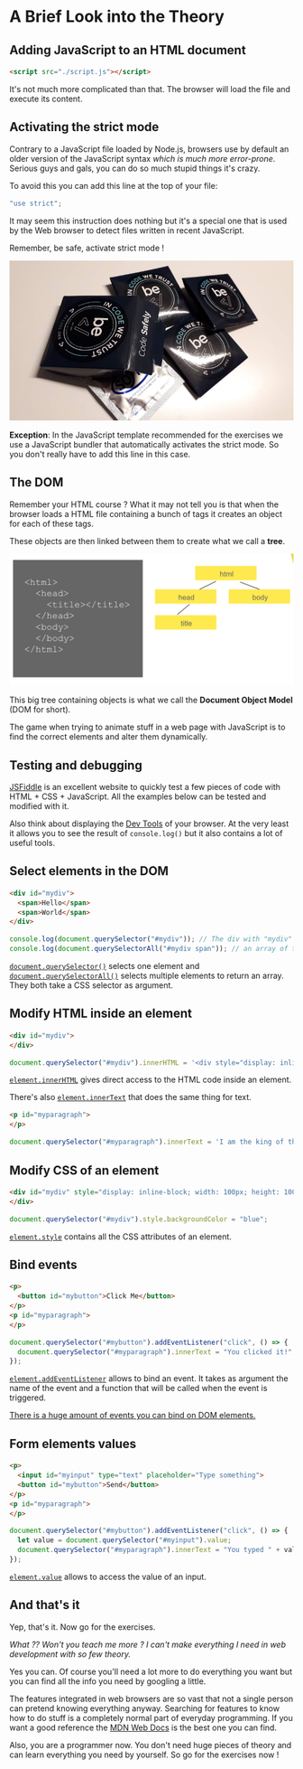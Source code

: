 # A Brief Look into the Theory

## Adding JavaScript to an HTML document

```html
<script src="./script.js"></script>
```

It's not much more complicated than that. The browser will load the file and execute its content.

## Activating the strict mode

Contrary to a JavaScript file loaded by Node.js, browsers use by default an older version of the JavaScript syntax *which is much more error-prone*. Serious guys and gals, you can do so much stupid things it's crazy.

To avoid this you can add this line at the top of your file:

```javascript
"use strict";
```

It may seem this instruction does nothing but it's a special one that is used by the Web browser to detect files written in recent JavaScript.

Remember, be safe, activate strict mode !

![becode condoms](./becode_condoms.jpg)

**Exception**: In the JavaScript template recommended for the exercises we use a JavaScript bundler that automatically activates the strict mode. So you don't really have to add this line in this case.

## The DOM

Remember your HTML course ? What it may not tell you is that when the browser loads a HTML file containing a bunch of tags it creates an object for each of these tags.

These objects are then linked between them to create what we call a **tree**.

<img src="./dom.png" width="600">

This big tree containing objects is what we call the **Document Object Model** (DOM for short).

The game when trying to animate stuff in a web page with JavaScript is to find the correct elements and alter them dynamically.

## Testing and debugging

[JSFiddle](https://jsfiddle.net/) is an excellent website to quickly test a few pieces of code with HTML + CSS + JavaScript. All the examples below can be tested and modified with it.

Also think about displaying the [Dev Tools](https://developers.google.com/web/tools/chrome-devtools/) of your browser. At the very least it allows you to see the result of `console.log()` but it also contains a lot of useful tools.

## Select elements in the DOM

```html
<div id="mydiv">
  <span>Hello</span>
  <span>World</span>
</div>
```
```javascript
console.log(document.querySelector("#mydiv")); // The div with "mydiv" id
console.log(document.querySelectorAll("#mydiv span")); // an array of two spans
```

[`document.querySelector()`](https://developer.mozilla.org/en-US/docs/Web/API/Document/querySelector) selects one element and [`document.querySelectorAll()`](https://developer.mozilla.org/en-US/docs/Web/API/Document/querySelectorAll) selects multiple elements to return an array. They both take a CSS selector as argument.

## Modify HTML inside an element

```html
<div id="mydiv">
</div>
```
```javascript
document.querySelector("#mydiv").innerHTML = '<div style="display: inline-block; width: 100px; height: 100px; background-color: red;"></div>';
```

[`element.innerHTML`](https://developer.mozilla.org/en-US/docs/Web/API/Element/innerHTML) gives direct access to the HTML code inside an element.

There's also [`element.innerText`](https://developer.mozilla.org/en-US/docs/Web/API/HTMLElement/innerText) that does the same thing for text.

```html
<p id="myparagraph">
</p>
```
```javascript
document.querySelector("#myparagraph").innerText = 'I am the king of the world!';
```

## Modify CSS of an element
```html
<div id="mydiv" style="display: inline-block; width: 100px; height: 100px;">
</div>
```
```javascript
document.querySelector("#mydiv").style.backgroundColor = "blue";
```

[`element.style`](https://developer.mozilla.org/en-US/docs/Web/API/HTMLElement/style) contains all the CSS attributes of an element.

## Bind events

```html
<p>
  <button id="mybutton">Click Me</button>
</p>
<p id="myparagraph">
</p>
```
```javascript
document.querySelector("#mybutton").addEventListener("click", () => {
  document.querySelector("#myparagraph").innerText = "You clicked it!";
});
```

[`element.addEventListener`](https://developer.mozilla.org/en-US/docs/Web/API/EventTarget/addEventListener) allows to bind an event. It takes as argument the name of the event and a function that will be called when the event is triggered.

[There is a huge amount of events you can bind on DOM elements.](https://developer.mozilla.org/en-US/docs/Web/Events)

## Form elements values

```html
<p>
  <input id="myinput" type="text" placeholder="Type something">
  <button id="mybutton">Send</button>
</p>
<p id="myparagraph">
</p>
```
```javascript
document.querySelector("#mybutton").addEventListener("click", () => {
  let value = document.querySelector("#myinput").value;
  document.querySelector("#myparagraph").innerText = "You typed " + value;
});
```

[`element.value`](https://developer.mozilla.org/en-US/docs/Web/API/HTMLInputElement) allows to access the value of an input.

## And that's it

Yep, that's it. Now go for the exercises.

*What ?? Won't you teach me more ? I can't make everything I need in web development with so few theory.*

Yes you can. Of course you'll need a lot more to do everything you want but you can find all the info you need by googling a little.

The features integrated in web browsers are so vast that not a single person can pretend knowing everything anyway. Searching for features to know how to do stuff is a completely normal part of everyday programming. If you want a good reference the [MDN Web Docs](https://developer.mozilla.org/en-US/) is the best one you can find.

Also, you are a programmer now. You don't need huge pieces of theory and can learn everything you need by yourself. So go for the exercises now !